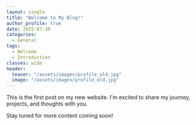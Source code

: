 ```yaml
---
layout: single
title: "Welcome to My Blog!"
author_profile: true
date: 2025-07-30
categories:
  - General
tags:
  - Welcome
  - Introduction
classes: wide
header:
  teaser: "/assets/images/profile_old.jpg"
  image: "/assets/images/profile_old.jpg"
---
```


This is the first post on my new website. I'm excited to share my journey, projects, and thoughts with you.

Stay tuned for more content coming soon!